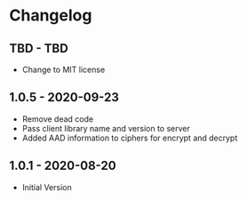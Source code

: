 # Changelog

## TBD - TBD
* Change to MIT license

## 1.0.5 - 2020-09-23
* Remove dead code
* Pass client library name and version to server
* Added AAD information to ciphers for encrypt and decrypt

## 1.0.1 - 2020-08-20
* Initial Version
